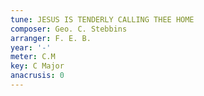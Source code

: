 ```yaml
---
tune: JESUS IS TENDERLY CALLING THEE HOME
composer: Geo. C. Stebbins
arranger: F. E. B.
year: '-'
meter: C.M
key: C Major
anacrusis: 0
---
```

